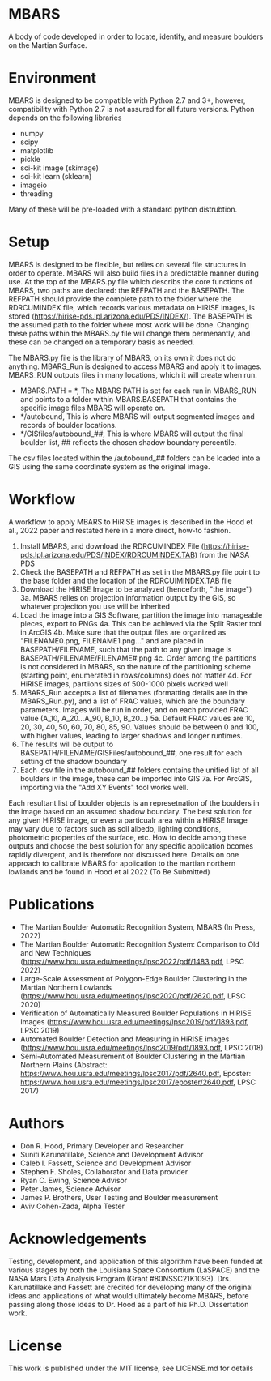 # MBARS
A body of code developed in order to locate, identify, and measure boulders on the Martian Surface.


# Environment
MBARS is designed to be compatible with Python 2.7 and 3+, however, compatibility with Python 2.7 is not assured for all future versions. Python depends on the following libraries
 - numpy
 - scipy
 - matplotlib
 - pickle
 - sci-kit image (skimage)
 - sci-kit learn (sklearn)
 - imageio
 - threading

Many of these will be pre-loaded with a standard python distrubtion.

# Setup
MBARS is designed to be flexible, but relies on several file structures in order to operate. MBARS will also build files in a predictable manner during use.
At the top of the MBARS.py file which describs the core functions of MBARS, two paths are declared: the REFPATH and the BASEPATH. The REFPATH should provide the complete path to the folder where the
RDRCUMINDEX file, which records various metadata on HiRISE images, is stored (https://hirise-pds.lpl.arizona.edu/PDS/INDEX/). The BASEPATH is the assumed path to the folder where most work will be done. Changing these paths within the MBARS.py file will change them permenantly, and these can be changed on a temporary basis as needed.

The MBARS.py file is the library of MBARS, on its own it does not do anything. MBARS_Run is designed to access MBARS and apply it to images. MBARS_RUN outputs files in many locations, which it will create when run.
 - MBARS.PATH = *, The MBARS PATH is set for each run in MBARS_RUN and points to a folder within MBARS.BASEPATH that contains the specific image files MBARS will operate on.
 - */autobound, This is where MBARS will output segmented images and records of boulder locations.
 - */GISfiles/autobound_##, This is where MBARS will output the final boulder list, ## reflects the chosen shadow boundary percentile.

The csv files located within the /autobound_## folders can be loaded into a GIS using the same coordinate system as the original image.

# Workflow

A workflow to apply MBARS to HiRISE images is described in the Hood et al., 2022 paper and restated here in a more direct, how-to fashion.
1. Install MBARS, and download the RDRCUMINDEX File (https://hirise-pds.lpl.arizona.edu/PDS/INDEX/RDRCUMINDEX.TAB) from the NASA PDS
2. Check the BASEPATH and REFPATH as set in the MBARS.py file point to the base folder and the location of the RDRCUIMINDEX.TAB file
3. Download the HiRISE Image to be analyzed (henceforth, "the image")
3a. MBARS relies on projection information output by the GIS, so whatever projeciton you use will be inherited
4. Load the image into a GIS Software, partition the image into manageable pieces, export to PNGs
4a. This can be achieved via the Split Raster tool in ArcGIS
4b. Make sure that the output files are organized as "FILENAME0.png, FILENAME1.png..." and are placed in BASEPATH/FILENAME, such that the path to any given image is BASEPATH/FILENAME/FILENAME#.png
4c. Order among the partitions is not considered in MBARS, so the nature of the partitioning scheme (starting point, enumerated in rows/columns) does not matter
4d. For HiRISE images, partiions sizes of 500-1000 pixels worked well
5. MBARS_Run accepts a list of filenames (formatting details are in the MBARS_Run.py), and a list of FRAC values, which are the boundary parameters. Images will be run in order, and on each provided FRAC value (A_10, A_20...A_90, B_10, B_20...)
5a. Default FRAC values are 10, 20, 30, 40, 50, 60, 70, 80, 85, 90. Values should be between 0 and 100, with higher values, leading to larger shadows and longer runtimes.
6. The results will be output to BASEPATH/FILENAME/GISFiles/autobound_##, one result for each setting of the shadow boundary
7. Each .csv file in the autobound_## folders contains the unified list of all boulders in the image, these can be imported into GIS
7a. For ArcGIS, importing via the "Add XY Events" tool works well.

Each resultant list of boulder objects is an represetnation of the boulders in the image based on an assumed shadow boundary. The best solution for any given HiRISE image, or even a particualr area within a HiRISE Image may vary due
to factors such as soil albedo, lighting conditions, photometric properties of the surface, etc. How to decide among these outputs and choose the best solution for any specific application bcomes rapidly divergent, and is therefore not
discussed here. Details on one approach to calibrate MBARS for application to the martian northern lowlands and be found in Hood et al 2022 (To Be Submitted)

# Publications
 - The Martian Boulder Automatic Recognition System, MBARS (In Press, 2022)
 - The Martian Boulder Automatic Recognition System: Comparison to Old and New Techniques (https://www.hou.usra.edu/meetings/lpsc2022/pdf/1483.pdf, LPSC 2022)
 - Large-Scale Assessment of Polygon-Edge Boulder Clustering in the Martian Northern Lowlands (https://www.hou.usra.edu/meetings/lpsc2020/pdf/2620.pdf, LPSC 2020)
 - Verification of Automatically Measured Boulder Populations in HiRISE Images (https://www.hou.usra.edu/meetings/lpsc2019/pdf/1893.pdf, LPSC 2019)
 - Automated Boulder Detection and Measuring in HiRISE images (https://www.hou.usra.edu/meetings/lpsc2019/pdf/1893.pdf, LPSC 2018)
 - Semi-Automated Measurement of Boulder Clustering in the Martian Northern Plains (Abstract: https://www.hou.usra.edu/meetings/lpsc2017/pdf/2640.pdf, Eposter: https://www.hou.usra.edu/meetings/lpsc2017/eposter/2640.pdf, LPSC 2017)
 
# Authors
 - Don R. Hood, Primary Developer and Researcher
 - Suniti Karunatillake, Science and Development Advisor
 - Caleb I. Fassett, Science and Development Advisor
 - Stephen F. Sholes, Collaborator and Data provider
 - Ryan C. Ewing, Science Advisor
 - Peter James, Science Advisor
 - James P. Brothers, User Testing and Boulder measurement
 - Aviv Cohen-Zada, Alpha Tester
 
# Acknowledgements
Testing, development, and application of this algorithm have been funded at various stages by both the Louisiana Space Consortium (LaSPACE) and the NASA Mars Data Analysis Program
(Grant #80NSSC21K1093). Drs. Karunatillake and Fassett are credited for developing many of the original ideas and applications of what would ultimately become MBARS, before passing
along those ideas to Dr. Hood as a part of his Ph.D. Dissertation work.

# License
This work is published under the MIT license, see LICENSE.md for details
